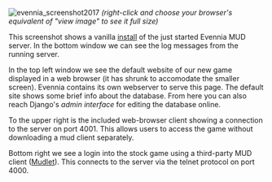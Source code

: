 [](A-screenshot-of-Evennia-running.)

![evennia_screenshot2017](https://user-images.githubusercontent.com/294267/30773728-ea45afb6-a076-11e7-8820-49be2168a6b8.png)
*(right-click and choose your browser's equivalent of "view image" to see it full size)*

This screenshot shows a vanilla [install](Getting-Started) of the just started Evennia MUD server. In the bottom window we can see the log messages from the running server. 

In the top left window we see the default website of our new game displayed in a web browser (it has shrunk to accomodate the smaller screen). Evennia contains its own webserver to serve this page. The default site shows some brief info about the database. From here you can also reach Django's *admin interface* for editing the database online. 

To the upper right is the included web-browser client showing a connection to the server on port 4001. This allows users to access the game without downloading a mud client separately. 

Bottom right we see a login into the stock game using a third-party MUD client ([Mudlet](http://www.mudlet.org)). This connects to the server via the telnet protocol on port 4000. 
